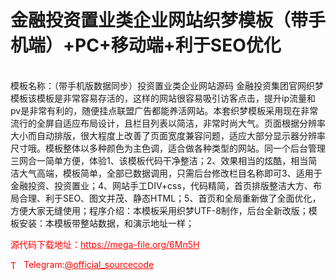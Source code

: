 # 金融投资置业类企业网站织梦模板（带手机端）+PC+移动端+利于SEO优化

<br>模板名称：（带手机版数据同步）投资置业类企业网站源码 金融投资集团官网织梦模板该模板是非常容易存活的，这样的网站很容易吸引访客点击，提升ip流量和pv是非常有利的，随便挂点联盟广告都能养活网站。本套织梦模板采用现在非常流行的全屏自适应布局设计，且栏目列表以简洁，非常时尚大气。页面根据分辨率大小而自动排版，很大程度上改善了页面宽度兼容问题，适应大部分显示器分辨率尺寸哦。模板整体以多种颜色为主色调，适合做各种类型的网站。同一个后台管理三网合一简单方便，体验1、该模板代码干净整洁；2、效果相当的炫酷，相当简洁大气高端，模板简单，全部已数据调用，只需后台修改栏目名称即可3、适用于金融投资、投资置业；4、网站手工DIV+css，代码精简，首页排版整洁大方、布局合理、利于SEO、图文并茂、静态HTML；5、首页和全局重新做了全面优化，方便大家无缝使用；程序介绍：本模板采用织梦UTF-8制作，后台全新改版；模板安装：本模板带整站数据，和演示地址一样；<br>


<p style="color: red;">源代码下载地址：<a href="https://mega-file.org/6Mn5H" style="color: red;">https://mega-file.org/6Mn5H</a></p><p style="color: red;"><img src="https://cdn-icons-png.flaticon.com/512/2111/2111646.png" alt="Telegram Icon" style="width: 16px; vertical-align: middle; margin-right: 5px;">Telegram:<a href="https://t.me/official_sourcecode" style="color: red;">@official_sourcecode</a></p>